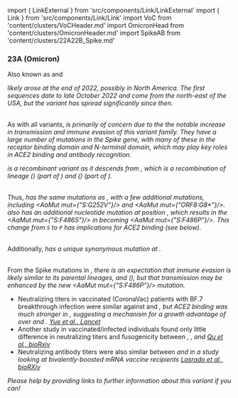 import { LinkExternal } from 'src/components/Link/LinkExternal'
import { Link } from 'src/components/Link/Link'
import VoC from 'content/clusters/VoCHeader.md'
import OmicronHead from 'content/clusters/OmicronHeader.md'
import SpikeAB from 'content/clusters/22A22B_Spike.md'

<VoC/>

### 23A (Omicron)
Also known as <Lin name="XBB.1.5" /> and <Who name="Omicron" />

<OmicronHead/>

<Var name="23A (Omicron)"/> likely arose at the end of 2022, possibly in North America. The first sequences date to late October 2022 and come from the north-east of the USA, but the variant has spread significantly since then.
<br/><br/>

As with all <Who name="Omicron" /> variants, <Var name="23A (Omicron)" prefix=""/> is primarily of concern due to the the notable increase in transmission and immune evasion of this variant family. They have a large number of mutations in the Spike gene, with many of these in the receptor binding domain and N-terminal domain, which may play key roles in ACE2 binding and antibody recognition.

<Var name="23A (Omicron)" prefix=""/> is a recombinant variant as it descends from <Var name="22F (Omicron)" prefix=""/>, which is a recombination of lineage <Lin name="BJ.1"/> (<Lin name="BA.2.10.1.1"/>) (part of <Var name="21L (Omicron)" prefix=""/>) and <Lin name="BM.1.1.1"/> (<Lin name="BA.2.75.3.1.1.1"/>) (part of <Var name="22D (Omicron)" prefix=""/>). 
<br/>
<br/>

Thus, <Var name="23A (Omicron)" prefix=""/> has the same mutations as <Var name="22F (Omicron)" prefix=""/>, with a few additional mutations, including <AaMut mut={"S:G252V"}/> and <AaMut mut={"ORF8:G8*"}/>. <Var name="23A (Omicron)" prefix=""/> also has an additional nucleotide mutation at position <NucMut mut="T23018C" />, which results in the <AaMut mut={"S:F486S"}/> in <Var name="22F (Omicron)" prefix=""/> becoming <AaMut mut={"S:F486P"}/>. This change from <code>S</code> to <code>P</code> has implications for ACE2 binding (see below).
<br/>
<br/>


Additionally, <Var name="23A (Omicron)" prefix=""/> has a unique synonymous mutation at <NucMut mut="T17124C" />.
<br/>
<br/>

From the Spike mutations in <Var name="23A (Omicron)" prefix=""/>, there is an expectation that immune evasion is likely similar to its parental lineages, <Lin name="XBB.1"/> and <Var name="22F (Omicron)" prefix=""/> (<Lin name="XBB"/>), but that transmission may be enhanced by the new <AaMut mut={"S:F486P"}/> mutation.
- Neutralizing titers in vaccinated (CoronaVac) patients with BF.7 breakthrough infection were similar against <Lin name="XBB.1"/> and <Var name="23A (Omicron)" prefix=""/>, but ACE2 binding was much stronger in <Var name="23A (Omicron)" prefix=""/>, suggesting a mechanism for a growth advantage of <Var name="23A (Omicron)" prefix=""/> over <Var name="22F (Omicron)" prefix=""/> and <Lin name="XBB.1"/>. [Yue et al., Lancet](https://www.thelancet.com/journals/laninf/article/PIIS1473-3099(23)00010-5/fulltext)
- Another study in vaccinated/infected individuals found only little difference in neutralizing titers and fusogenicity between <Var name="22F (Omicron)" prefix=""/>, <Lin name="XBB.1"/>, and <Var name="23A (Omicron)" prefix=""/> [Qu et al., bioRxiv](https://www.biorxiv.org/content/10.1101/2023.01.16.524244v1.full)
- Neutralizing antibody titers were also similar between <Var name="23A (Omicron)" prefix=""/> and <Lin name="XBB.1"/> in a study looking at bivalently-boosted mRNA vaccine recipients [Lasrado et al., bioRXiv](https://www.biorxiv.org/content/10.1101/2023.01.22.525079v1.full)


_Please help by providing links to further information about this variant if you can!_





